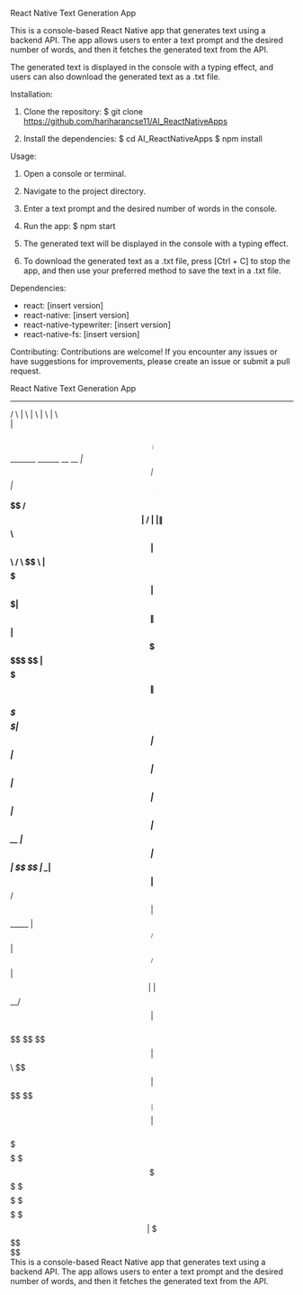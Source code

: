 React Native Text Generation App

This is a console-based React Native app that generates text using a backend API. The app allows users to enter a text prompt and the desired number of words, and then it fetches the generated text from the API.

The generated text is displayed in the console with a typing effect, and users can also download the generated text as a .txt file.

Installation:
1. Clone the repository:
   $ git clone https://github.com/hariharancse11/AI_ReactNativeApps

2. Install the dependencies:
   $ cd AI_ReactNativeApps
   $ npm install

Usage:
1. Open a console or terminal.

2. Navigate to the project directory.

3. Enter a text prompt and the desired number of words in the console.

4. Run the app:
   $ npm start

5. The generated text will be displayed in the console with a typing effect.

6. To download the generated text as a .txt file, press [Ctrl + C] to stop the app, and then use your preferred method to save the text in a .txt file.

Dependencies:
- react: [insert version]
- react-native: [insert version]
- react-native-typewriter: [insert version]
- react-native-fs: [insert version]

Contributing:
Contributions are welcome! If you encounter any issues or have suggestions for improvements, please create an issue or submit a pull request.

React Native Text Generation App

  ______        __                                  __   __    __                 
 /      \      |  \                                |  \ |  \  |  \                
|  $$$$$$\  ____| $$ _______   ______   __    __  _| $$_| $$  | $$____    ______  
| $$___\$$ /      $$|       \ /      \ |  \  |  \|   $$ \ $$  | $$    \  /      \ 
 \$$    \ |  $$$$$$$| $$$$$$$|  $$$$$$\| $$  | $$ \$$$$$$ \$$  | $$$$$$$\|  $$$$$$\
 _\$$$$$$\| $$  | $$| $$      | $$  | $$| $$  | $$  | $$ __      | $$  | $$| $$   \$$
|  \__| $$| $$__/ $$| $$_____ | $$__/ $$| $$__/ $$  | $$|  \     | $$__/ $$| $$      
 \$$    $$ \$$    $$| $$     \ \$$    $$| $$    $$   \$$  $$ __ | $$    $$| $$      
  \$$$$$$   \$$$$$$$ \$$$$$$$$  \$$$$$$  \$$$$$$     \$$$$$$$|  \ \$$$$$$$ \$$      
                                                               \$$                    
This is a console-based React Native app that generates text using a backend API. The app allows users to enter a text prompt and the desired number of words, and then it fetches the generated text from the API.

